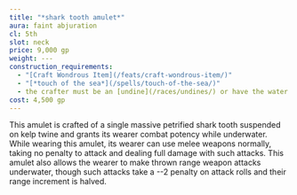 ```yaml
---
title: "*shark tooth amulet*"
aura: faint abjuration
cl: 5th
slot: neck
price: 9,000 gp
weight: ---
construction_requirements:
  - "[Craft Wondrous Item](/feats/craft-wondrous-item/)"
  - "[*touch of the sea*](/spells/touch-of-the-sea/)"
  - the crafter must be an [undine](/races/undines/) or have the water subtype
cost: 4,500 gp
---
```


This amulet is crafted of a single massive petrified shark tooth suspended on kelp twine and grants its wearer combat potency while underwater. While wearing this amulet, its wearer can use melee weapons normally, taking no penalty to attack and dealing full damage with such attacks. This amulet also allows the wearer to make thrown range weapon attacks underwater, though such attacks take a --2 penalty on attack rolls and their range increment is halved.


